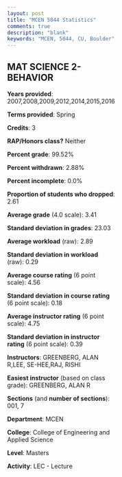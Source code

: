 ```yaml
---
layout: post
title: "MCEN 5044 Statistics"
comments: true
description: "blank"
keywords: "MCEN, 5044, CU, Boulder"
--- 
```

<head>
<script src="https://ajax.googleapis.com/ajax/libs/jquery/2.1.3/jquery.min.js"></script>
<script src="https://dl.dropboxusercontent.com/s/pc42nxpaw1ea4o9/highcharts.js?dl=0"></script>
<!-- <script src="../assets/js/highcharts.js"></script> -->
<style type="text/css">@font-face {
	font-family: "Bebas Neue";
	src: url(https://www.filehosting.org/file/details/544349/BebasNeue%20Regular.otf) format("opentype");
	}
	h1.Bebas { 
		font-family: "Bebas Neue", Verdana, Tahoma;
	}
</style>
</head>
<body>
	<div id="container" style="float: right; width: 45%; height: 88%; margin-left: 2.5%; margin-right: 2.5%;"></div>
	<script language="JavaScript">
		$(document).ready(function() {
		var chart = {type: 'column'};
		var title = {text: 'Grade Distribution'};
		var xAxis = {categories: ['A','B','C','D','F'],crosshair: true};
		var yAxis = {min: 0,title: {text: 'Percentage'}};
		var tooltip = {headerFormat: '<center><b><span style="font-size:20px">{point.key}</span></b></center>',
		               pointFormat: '<td style="padding:0"><b>{point.y:.1f}%</b></td>',
		               footerFormat: '</table>',shared: true,useHTML: true};
		var plotOptions = {column: {pointPadding: 0.0,borderWidth: 0}};  
		var credits = {enabled: false};var series= [{name: 'Percent',data: [42.34,53.15,4.5,0.0,0.0,]}];
		var json = {};
		json.chart = chart;
		json.title = title;
		json.tooltip = tooltip;
		json.xAxis = xAxis;
		json.yAxis = yAxis;  
		json.series = series;
		json.plotOptions = plotOptions;  
		json.credits = credits;
		$('#container').highcharts(json);
	});
	</script>
</body>
			   
## MAT SCIENCE 2-BEHAVIOR

**Years provided**: 2007,2008,2009,2012,2014,2015,2016

**Terms provided**: Spring

**Credits**: 3

**RAP/Honors class?** Neither

**Percent grade**: 99.52%

**Percent withdrawn**: 2.88%

**Percent incomplete**: 0.0%

**Proportion of students who dropped**: 2.61

**Average grade** (4.0 scale): 3.41

**Standard deviation in grades**: 23.03

**Average workload** (raw): 2.89

**Standard deviation in workload** (raw): 0.29

**Average course rating** (6 point scale): 4.56

**Standard deviation in course rating** (6 point scale): 0.18

**Average instructor rating** (6 point scale): 4.75

**Standard deviation in instructor rating** (6 point scale): 0.39

**Instructors**: GREENBERG, ALAN R,LEE, SE-HEE,RAJ, RISHI

**Easiest instructor** (based on class grade): GREENBERG, ALAN R

**Sections** (and **number of sections**): 001, 7

**Department**: MCEN

**College**: College of Engineering and Applied Science

**Level**: Masters

**Activity**: LEC - Lecture